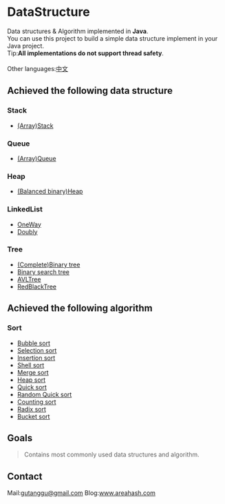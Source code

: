 # DataStructure
Data structures & Algorithm implemented in **Java**.<br>
You can use this project to build a simple data structure implement in your Java project.<br>
Tip:**All implementations do not support thread safety**.<br>
<br>
Other languages:[中文](README_zh-cn.md)
## Achieved the following data structure
### Stack
  * [(Array)Stack](./src/stack/Stack.java)
### Queue
  * [(Array)Queue](./src/queue/Queue.java)
### Heap
  * [(Balanced binary)Heap](./src/heap/Heap.java)
### LinkedList
  * [OneWay](./src/linkedList/OneWay.java)
  * [Doubly](./src/linkedList/Doubly.java)
### Tree
  * [(Complete)Binary tree](./src/tree/BinarySearchTree.java)
  * [Binary search tree](./src/tree/BinaryTree.java)
  * [AVLTree](./src/tree/AVLTree.java)
  * [RedBlackTree](./src/tree/RedBlackTree.java)
## Achieved the following algorithm
### Sort
  * [Bubble sort](./Algorithm/src/sort/BubbleSort.java)
  * [Selection sort](./Algorithm/src/sort/SelectionSort.java)
  * [Insertion sort](./Algorithm/src/sort/InsertionSort.java)
  * [Shell sort](./Algorithm/src/sort/ShellSort.java)
  * [Merge sort](./Algorithm/src/sort/MergeSort.java)
  * [Heap sort](./Algorithm/src/sort/HeapSort.java)
  * [Quick sort](./Algorithm/src/sort/QuickSort.java)
  * [Random Quick sort](./Algorithm/src/sort/RandomQuickSort.java)
  * [Counting sort](./Algorithm/src/sort/CountingSort.java)
  * [Radix sort](./Algorithm/src/sort/RadixSort.java)
  * [Bucket sort](./Algorithm/src/sort/BucketSort.java)
## Goals
>Contains most commonly used data structures and algorithm.<br>
## Contact
Mail:gutanggu@gmail.com
Blog:www.areahash.com
